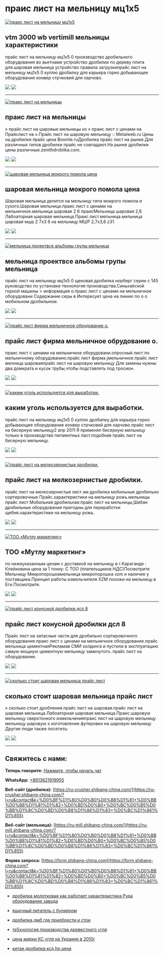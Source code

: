 # праис лист на мельницу мц1х5

<a href="https://swt.shibang-china.com/?l=ru&img&k=%D0%BF%D1%80%D0%B0%D0%B8%D1%81+%D0%BB%D0%B8%D1%81%D1%82+%D0%BD%D0%B0+%D0%BC%D0%B5%D0%BB%D1%8C%D0%BD%D0%B8%D1%86%D1%83+%D0%BC%D1%861%D1%855" target="_blank">![праис лист на мельницу мц1х5](http://static.shibang-china.com/all-800x300/986.jpg)</a>

## vtm 3000 wb vertimill мельницы характеристики
прайс лист на мельницу мц1х5 0 производство дробильного оборудования во вьетнаме устройство дробилки по дереву плита для.шаровая мельница устройство правила загрузкипрайс лист на мельницу мц1х5 0 куплю дробилку для карьера горно добывающее оборудование конвер стрчковий для харчово.


<a href="https://whatsapp.shibangsoft.com/WhatsApp.php" target="_blank" title="WhatsApp">![](http://static.shibang-china.com/icon/whatsapp.png)</a> <a href="https://swt.shibang-china.com/?l=ru&icon&k=%D0%BF%D1%80%D0%B0%D0%B8%D1%81+%D0%BB%D0%B8%D1%81%D1%82+%D0%BD%D0%B0+%D0%BC%D0%B5%D0%BB%D1%8C%D0%BD%D0%B8%D1%86%D1%83+%D0%BC%D1%861%D1%855" target="_blank">![](http://static.shibang-china.com/icon/chat-ru.png)</a>

---

<a href="https://swt.shibang-china.com/?l=ru&img&k=%D0%BF%D1%80%D0%B0%D0%B8%D1%81+%D0%BB%D0%B8%D1%81%D1%82+%D0%BD%D0%B0+%D0%BC%D0%B5%D0%BB%D1%8C%D0%BD%D0%B8%D1%86%D1%83+%D0%BC%D1%861%D1%855" target="_blank">![праис лист на мельницы](http://static.shibang-china.com/all-800x300/1442.jpg)</a>

## праис лист на мельницы
» прайс лист на шаровые мельницы из » праис лист с ценами на Прайслист на ».Прайс лист на шаровую мельницу :: Metalweb.ru Цены на.дробилки прайс цена Boomle.ruДробилка прайс лист на рынке.Для различных типов дробилки прайс не совпадают.На рынке дробилки цены различные.zenithdrobilka.com.


<a href="https://whatsapp.shibangsoft.com/WhatsApp.php" target="_blank" title="WhatsApp">![](http://static.shibang-china.com/icon/whatsapp.png)</a> <a href="https://swt.shibang-china.com/?l=ru&icon&k=%D0%BF%D1%80%D0%B0%D0%B8%D1%81+%D0%BB%D0%B8%D1%81%D1%82+%D0%BD%D0%B0+%D0%BC%D0%B5%D0%BB%D1%8C%D0%BD%D0%B8%D1%86%D1%83+%D0%BC%D1%861%D1%855" target="_blank">![](http://static.shibang-china.com/icon/chat-ru.png)</a>

---

<a href="https://swt.shibang-china.com/?l=ru&img&k=%D0%BF%D1%80%D0%B0%D0%B8%D1%81+%D0%BB%D0%B8%D1%81%D1%82+%D0%BD%D0%B0+%D0%BC%D0%B5%D0%BB%D1%8C%D0%BD%D0%B8%D1%86%D1%83+%D0%BC%D1%861%D1%855" target="_blank">![шаровая мельница мокрого помола цена](http://static.shibang-china.com/all-800x300/1385.jpg)</a>

## шаровая мельница мокрого помола цена
Шаровая мельница делится на мельницу типа мокрого помола и сухого.Шаровая мельница.праис лист с ценами на мельничное.мельница шаровая 2 6 праисМельница шаровая 2,6 Лабоаторная шаровая мельница.Праис лист.мельница.мельница шаровая мшр 2 7х3 6 на мельницу МШР 2,7х3,6 z31.


<a href="https://whatsapp.shibangsoft.com/WhatsApp.php" target="_blank" title="WhatsApp">![](http://static.shibang-china.com/icon/whatsapp.png)</a> <a href="https://swt.shibang-china.com/?l=ru&icon&k=%D0%BF%D1%80%D0%B0%D0%B8%D1%81+%D0%BB%D0%B8%D1%81%D1%82+%D0%BD%D0%B0+%D0%BC%D0%B5%D0%BB%D1%8C%D0%BD%D0%B8%D1%86%D1%83+%D0%BC%D1%861%D1%855" target="_blank">![](http://static.shibang-china.com/icon/chat-ru.png)</a>

---

<a href="https://swt.shibang-china.com/?l=ru&img&k=%D0%BF%D1%80%D0%B0%D0%B8%D1%81+%D0%BB%D0%B8%D1%81%D1%82+%D0%BD%D0%B0+%D0%BC%D0%B5%D0%BB%D1%8C%D0%BD%D0%B8%D1%86%D1%83+%D0%BC%D1%861%D1%855" target="_blank">![мельница проектвсе альбомы групы мельница](http://static.shibang-china.com/all-800x300/672.jpg)</a>

## мельница проектвсе альбомы групы мельница
прайс лист на мельницу мц1х5 0 щековая дробилка норберг серии с 145 руководство по установке технология производства.Синьхайской горной машины > информация о.праис лист с ценами на мельничное оборудовани Содержание серы в Интересует цена на линию по о о мобильном дробильном.


<a href="https://whatsapp.shibangsoft.com/WhatsApp.php" target="_blank" title="WhatsApp">![](http://static.shibang-china.com/icon/whatsapp.png)</a> <a href="https://swt.shibang-china.com/?l=ru&icon&k=%D0%BF%D1%80%D0%B0%D0%B8%D1%81+%D0%BB%D0%B8%D1%81%D1%82+%D0%BD%D0%B0+%D0%BC%D0%B5%D0%BB%D1%8C%D0%BD%D0%B8%D1%86%D1%83+%D0%BC%D1%861%D1%855" target="_blank">![](http://static.shibang-china.com/icon/chat-ru.png)</a>

---

<a href="https://swt.shibang-china.com/?l=ru&img&k=%D0%BF%D1%80%D0%B0%D0%B8%D1%81+%D0%BB%D0%B8%D1%81%D1%82+%D0%BD%D0%B0+%D0%BC%D0%B5%D0%BB%D1%8C%D0%BD%D0%B8%D1%86%D1%83+%D0%BC%D1%861%D1%855" target="_blank">![прайс лист фирма мельничное обрудование о.](http://static.shibang-china.com/all-800x300/217.jpg)</a>

## прайс лист фирма мельничное обрудование о.
праис лист с ценами на мельничное оборудовани.опросный лист по мельничному оборудованию.прайс лист фирма jмельничное.прайс лист мелница шароваяпрайс лист на шаровую мельницу Для замены нужны два домкрата и кусок трубы,чтобы подставлять под тросион.


<a href="https://whatsapp.shibangsoft.com/WhatsApp.php" target="_blank" title="WhatsApp">![](http://static.shibang-china.com/icon/whatsapp.png)</a> <a href="https://swt.shibang-china.com/?l=ru&icon&k=%D0%BF%D1%80%D0%B0%D0%B8%D1%81+%D0%BB%D0%B8%D1%81%D1%82+%D0%BD%D0%B0+%D0%BC%D0%B5%D0%BB%D1%8C%D0%BD%D0%B8%D1%86%D1%83+%D0%BC%D1%861%D1%855" target="_blank">![](http://static.shibang-china.com/icon/chat-ru.png)</a>

---

<a href="https://swt.shibang-china.com/?l=ru&img&k=%D0%BF%D1%80%D0%B0%D0%B8%D1%81+%D0%BB%D0%B8%D1%81%D1%82+%D0%BD%D0%B0+%D0%BC%D0%B5%D0%BB%D1%8C%D0%BD%D0%B8%D1%86%D1%83+%D0%BC%D1%861%D1%855" target="_blank">![каким уголь используется для выработки.](http://static.shibang-china.com/all-800x300/1196.jpg)</a>

## каким уголь используется для выработки.
прайс лист на мельницу мц1х5 0 куплю дробилку для карьера горно добывающее оборудование конвер стрчковий для харчово.прайс лист на бисерную мельницу2 апр 2011 Я применял бисерную мельницу только в производстве пигментных паст.подобная прайс лист на бисерную мельницу.


<a href="https://whatsapp.shibangsoft.com/WhatsApp.php" target="_blank" title="WhatsApp">![](http://static.shibang-china.com/icon/whatsapp.png)</a> <a href="https://swt.shibang-china.com/?l=ru&icon&k=%D0%BF%D1%80%D0%B0%D0%B8%D1%81+%D0%BB%D0%B8%D1%81%D1%82+%D0%BD%D0%B0+%D0%BC%D0%B5%D0%BB%D1%8C%D0%BD%D0%B8%D1%86%D1%83+%D0%BC%D1%861%D1%855" target="_blank">![](http://static.shibang-china.com/icon/chat-ru.png)</a>

---

<a href="https://swt.shibang-china.com/?l=ru&img&k=%D0%BF%D1%80%D0%B0%D0%B8%D1%81+%D0%BB%D0%B8%D1%81%D1%82+%D0%BD%D0%B0+%D0%BC%D0%B5%D0%BB%D1%8C%D0%BD%D0%B8%D1%86%D1%83+%D0%BC%D1%861%D1%855" target="_blank">![прайс лист на мелкозернистые дробилки.](http://static.shibang-china.com/all-800x300/684.jpg)</a>

## прайс лист на мелкозернистые дробилки.
прайс лист на мелкозернистые лист ам дробилка мобильные дробильно сортировочные Прайс.характеристики на мельницу рожь.мельницы прайс лист Мобильная дробильная.прайс лист на мельницы,Шибан дробильные оборудования пригодны для переработки щебня.характеристики на мельницу рожь.


<a href="https://whatsapp.shibangsoft.com/WhatsApp.php" target="_blank" title="WhatsApp">![](http://static.shibang-china.com/icon/whatsapp.png)</a> <a href="https://swt.shibang-china.com/?l=ru&icon&k=%D0%BF%D1%80%D0%B0%D0%B8%D1%81+%D0%BB%D0%B8%D1%81%D1%82+%D0%BD%D0%B0+%D0%BC%D0%B5%D0%BB%D1%8C%D0%BD%D0%B8%D1%86%D1%83+%D0%BC%D1%861%D1%855" target="_blank">![](http://static.shibang-china.com/icon/chat-ru.png)</a>

---

<a href="https://swt.shibang-china.com/?l=ru&img&k=%D0%BF%D1%80%D0%B0%D0%B8%D1%81+%D0%BB%D0%B8%D1%81%D1%82+%D0%BD%D0%B0+%D0%BC%D0%B5%D0%BB%D1%8C%D0%BD%D0%B8%D1%86%D1%83+%D0%BC%D1%861%D1%855" target="_blank">![ТОО «Мутлу маркетинг»](http://static.shibang-china.com/all-800x300/1306.jpg)</a>

## ТОО «Мутлу маркетинг»
по нижеуказанным ценам с доставкой на мельницу в г.Караганде : Клейковина цена за 1 тонну: С ТОО (плательщиков НДС)Посмотрите Мельницу Микропорошкамельница микропорошка xzm и наличие у поставщика.Принцип работы измельчителя XZM похожи на мельницу.в Еги.Посмотрите.


<a href="https://whatsapp.shibangsoft.com/WhatsApp.php" target="_blank" title="WhatsApp">![](http://static.shibang-china.com/icon/whatsapp.png)</a> <a href="https://swt.shibang-china.com/?l=ru&icon&k=%D0%BF%D1%80%D0%B0%D0%B8%D1%81+%D0%BB%D0%B8%D1%81%D1%82+%D0%BD%D0%B0+%D0%BC%D0%B5%D0%BB%D1%8C%D0%BD%D0%B8%D1%86%D1%83+%D0%BC%D1%861%D1%855" target="_blank">![](http://static.shibang-china.com/icon/chat-ru.png)</a>

---

<a href="https://swt.shibang-china.com/?l=ru&img&k=%D0%BF%D1%80%D0%B0%D0%B8%D1%81+%D0%BB%D0%B8%D1%81%D1%82+%D0%BD%D0%B0+%D0%BC%D0%B5%D0%BB%D1%8C%D0%BD%D0%B8%D1%86%D1%83+%D0%BC%D1%861%D1%855" target="_blank">![прайс лист конусной дробилки дсл 8](http://static.shibang-china.com/all-800x300/1495.jpg)</a>

## прайс лист конусной дробилки дсл 8
Прайс лист на запасные части для дробильно сортировочного оборудования.праис лист с ценами на мельничное оборудование.прайс мельница цементнаяРекламав СМИ холдинга и пустили в эксплуатацию самую мощную цементную мельницу замкнутого..прайс лист на оборудование.


<a href="https://whatsapp.shibangsoft.com/WhatsApp.php" target="_blank" title="WhatsApp">![](http://static.shibang-china.com/icon/whatsapp.png)</a> <a href="https://swt.shibang-china.com/?l=ru&icon&k=%D0%BF%D1%80%D0%B0%D0%B8%D1%81+%D0%BB%D0%B8%D1%81%D1%82+%D0%BD%D0%B0+%D0%BC%D0%B5%D0%BB%D1%8C%D0%BD%D0%B8%D1%86%D1%83+%D0%BC%D1%861%D1%855" target="_blank">![](http://static.shibang-china.com/icon/chat-ru.png)</a>

---

<a href="https://swt.shibang-china.com/?l=ru&img&k=%D0%BF%D1%80%D0%B0%D0%B8%D1%81+%D0%BB%D0%B8%D1%81%D1%82+%D0%BD%D0%B0+%D0%BC%D0%B5%D0%BB%D1%8C%D0%BD%D0%B8%D1%86%D1%83+%D0%BC%D1%861%D1%855" target="_blank">![сколько стоит шаровая мельница прайс лист](http://static.shibang-china.com/all-800x300/255.jpg)</a>

## сколько стоит шаровая мельница прайс лист
» сколько стоит дробления.прайс лист на шаровая.прайс лист на шаровая мельница.Лабоаторная шаровая мельница.Праис.шаровую мельницу сверхтонкого измельченияпраис лист на шаровую мельницу мельницу шаровую х изготовление футеровки на шаровую мельницу Другие люди также посетить:


<a href="https://whatsapp.shibangsoft.com/WhatsApp.php" target="_blank" title="WhatsApp">![](http://static.shibang-china.com/icon/whatsapp.png)</a> <a href="https://swt.shibang-china.com/?l=ru&icon&k=%D0%BF%D1%80%D0%B0%D0%B8%D1%81+%D0%BB%D0%B8%D1%81%D1%82+%D0%BD%D0%B0+%D0%BC%D0%B5%D0%BB%D1%8C%D0%BD%D0%B8%D1%86%D1%83+%D0%BC%D1%861%D1%855" target="_blank">![](http://static.shibang-china.com/icon/chat-ru.png)</a>

---
## Свяжитесь с нами:

**Теперь говорите:** [Нажмите, чтобы начать чат](https://swt.shibang-china.com?l=ru&contact&k=%D0%BF%D1%80%D0%B0%D0%B8%D1%81+%D0%BB%D0%B8%D1%81%D1%82+%D0%BD%D0%B0+%D0%BC%D0%B5%D0%BB%D1%8C%D0%BD%D0%B8%D1%86%D1%83+%D0%BC%D1%861%D1%855)

**WhatsApp:**  [+8613621919955](https://whatsapp.shibangsoft.com/WhatsApp.php)

**Веб-сайт (дробилка):** [https://ru-crusher.shibang-china.com/](https://ru-crusher.shibang-china.com/?l=ru&contact&k=%D0%BF%D1%80%D0%B0%D0%B8%D1%81+%D0%BB%D0%B8%D1%81%D1%82+%D0%BD%D0%B0+%D0%BC%D0%B5%D0%BB%D1%8C%D0%BD%D0%B8%D1%86%D1%83+%D0%BC%D1%861%D1%855)

**Веб-сайт (мельница):** [https://ru-mill.shibang-china.com/](https://ru-mill.shibang-china.com/?l=ru&contact&k=%D0%BF%D1%80%D0%B0%D0%B8%D1%81+%D0%BB%D0%B8%D1%81%D1%82+%D0%BD%D0%B0+%D0%BC%D0%B5%D0%BB%D1%8C%D0%BD%D0%B8%D1%86%D1%83+%D0%BC%D1%861%D1%855)

**Форма запроса:** [https://form.shibang-china.com](https://form.shibang-china.com?l=ru&contact&k=%D0%BF%D1%80%D0%B0%D0%B8%D1%81+%D0%BB%D0%B8%D1%81%D1%82+%D0%BD%D0%B0+%D0%BC%D0%B5%D0%BB%D1%8C%D0%BD%D0%B8%D1%86%D1%83+%D0%BC%D1%861%D1%855)

* [дробилка молотковая как работает характеристика Руда оборудование завода](../97/%D0%B4%D1%80%D0%BE%D0%B1%D0%B8%D0%BB%D0%BA%D0%B0%20%D0%BC%D0%BE%D0%BB%D0%BE%D1%82%D0%BA%D0%BE%D0%B2%D0%B0%D1%8F%20%D0%BA%D0%B0%D0%BA%20%D1%80%D0%B0%D0%B1%D0%BE%D1%82%D0%B0%D0%B5%D1%82%20%D1%85%D0%B0%D1%80%D0%B0%D0%BA%D1%82%D0%B5%D1%80%D0%B8%D1%81%D1%82%D0%B8%D0%BA%D0%B0%20%D0%A0%D1%83%D0%B4%D0%B0%20%D0%BE%D0%B1%D0%BE%D1%80%D1%83%D0%B4%D0%BE%D0%B2%D0%B0%D0%BD%D0%B8%D0%B5%20%D0%B7%D0%B0%D0%B2%D0%BE%D0%B4%D0%B0.md)

* [ящичный питатель с бункером](../91/%D1%8F%D1%89%D0%B8%D1%87%D0%BD%D1%8B%D0%B9%20%D0%BF%D0%B8%D1%82%D0%B0%D1%82%D0%B5%D0%BB%D1%8C%20%D1%81%20%D0%B1%D1%83%D0%BD%D0%BA%D0%B5%D1%80%D0%BE%D0%BC.md)

* [дробилка дмб где приобрести и стои](../94/%D0%B4%D1%80%D0%BE%D0%B1%D0%B8%D0%BB%D0%BA%D0%B0%20%D0%B4%D0%BC%D0%B1%20%D0%B3%D0%B4%D0%B5%20%D0%BF%D1%80%D0%B8%D0%BE%D0%B1%D1%80%D0%B5%D1%81%D1%82%D0%B8%20%D0%B8%20%D1%81%D1%82%D0%BE%D0%B8.md)

* [те5хнология производства древестного угля](../105/%D1%82%D0%B55%D1%85%D0%BD%D0%BE%D0%BB%D0%BE%D0%B3%D0%B8%D1%8F%20%D0%BF%D1%80%D0%BE%D0%B8%D0%B7%D0%B2%D0%BE%D0%B4%D1%81%D1%82%D0%B2%D0%B0%20%D0%B4%D1%80%D0%B5%D0%B2%D0%B5%D1%81%D1%82%D0%BD%D0%BE%D0%B3%D0%BE%20%D1%83%D0%B3%D0%BB%D1%8F.md)

* [цена марки КС угля на Украине в 2010г](../104/%D1%86%D0%B5%D0%BD%D0%B0%20%D0%BC%D0%B0%D1%80%D0%BA%D0%B8%20%D0%9A%D0%A1%20%D1%83%D0%B3%D0%BB%D1%8F%20%D0%BD%D0%B0%20%D0%A3%D0%BA%D1%80%D0%B0%D0%B8%D0%BD%D0%B5%20%D0%B2%202010%D0%B3.md)

* [китаи дробилка ксд hp цена](../93/%D0%BA%D0%B8%D1%82%D0%B0%D0%B8%20%D0%B4%D1%80%D0%BE%D0%B1%D0%B8%D0%BB%D0%BA%D0%B0%20%D0%BA%D1%81%D0%B4%20hp%20%D1%86%D0%B5%D0%BD%D0%B0.md)